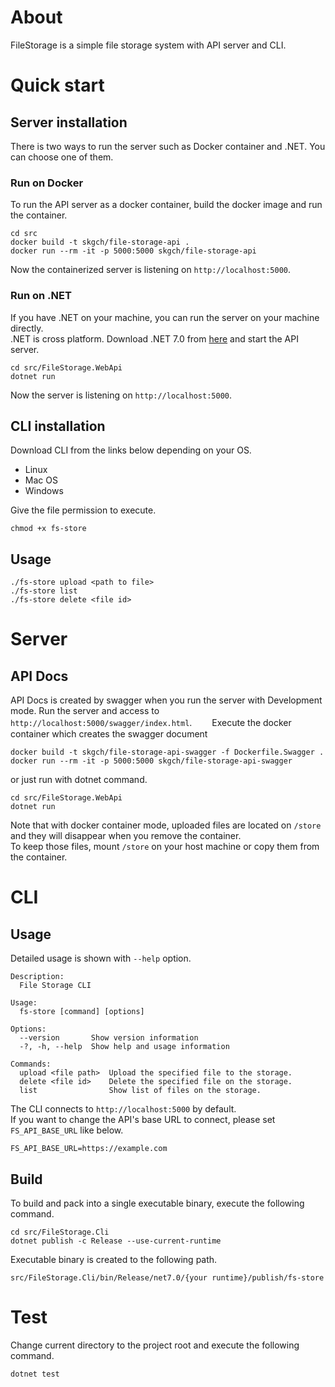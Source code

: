 # About
FileStorage is a simple file storage system with API server and CLI.

# Quick start
## Server installation
There is two ways to run the server such as Docker container and .NET. You can choose one of them.

### Run on Docker
To run the API server as a docker container, build the docker image and run the container.
```
cd src
docker build -t skgch/file-storage-api .
docker run --rm -it -p 5000:5000 skgch/file-storage-api
```
Now the containerized server is listening on `http://localhost:5000`.

### Run on .NET
If you have .NET on your machine, you can run the server on your machine directly.  
.NET is cross platform. Download .NET 7.0 from [here](https://dotnet.microsoft.com/en-us/download) and start the API server. 
```
cd src/FileStorage.WebApi
dotnet run
```
Now the server is listening on `http://localhost:5000`.

## CLI installation
Download CLI from the links below depending on your OS.
- Linux
- Mac OS
- Windows

Give the file permission to execute.
```
chmod +x fs-store
```

## Usage
```
./fs-store upload <path to file>
./fs-store list
./fs-store delete <file id>
```

# Server
## API Docs
API Docs is created by swagger when you run the server with Development mode.
Run the server and access to `http://localhost:5000/swagger/index.html`.　　
Execute the docker container which creates the swagger document
```
docker build -t skgch/file-storage-api-swagger -f Dockerfile.Swagger .
docker run --rm -it -p 5000:5000 skgch/file-storage-api-swagger
```
or just run with dotnet command.
```
cd src/FileStorage.WebApi
dotnet run
```

Note that with docker container mode, uploaded files are located on `/store` and they will disappear when you remove the container.  
To keep those files, mount `/store` on your host machine or copy them from the container.

# CLI
## Usage
Detailed usage is shown with `--help` option.
```
Description:
  File Storage CLI

Usage:
  fs-store [command] [options]

Options:
  --version       Show version information
  -?, -h, --help  Show help and usage information

Commands:
  upload <file path>  Upload the specified file to the storage.
  delete <file id>    Delete the specified file on the storage.
  list                Show list of files on the storage.

```

The CLI connects to `http://localhost:5000` by default.  
If you want to change the API's base URL to connect, please set `FS_API_BASE_URL` like below.
```
FS_API_BASE_URL=https://example.com
```

## Build
To build and pack into a single executable binary, execute the following command.
```
cd src/FileStorage.Cli
dotnet publish -c Release --use-current-runtime
```
Executable binary is created to the following path.
```
src/FileStorage.Cli/bin/Release/net7.0/{your runtime}/publish/fs-store
```

# Test
Change current directory to the project root and execute the following command.
```
dotnet test
```